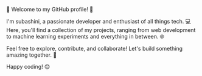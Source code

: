 👋 Welcome to my GitHub profile! 🚀

I'm subashini, a passionate developer and enthusiast of all things tech. 💻 Here, you'll find a collection of my projects, ranging from web development to machine learning experiments and everything in between. 🌐

Feel free to explore, contribute, and collaborate! Let's build something amazing together. 🌟

Happy coding! 😊

